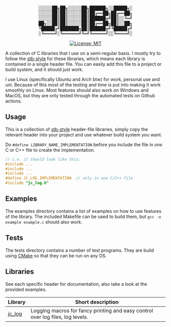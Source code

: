 <div align="center">
<pre>
░░░░░██╗██╗░░░░░██╗██████╗░░█████╗░
░░░░░██║██║░░░░░██║██╔══██╗██╔══██╗
░░░░░██║██║░░░░░██║██████╦╝██║░░╚═╝
██╗░░██║██║░░░░░██║██╔══██╗██║░░██╗
╚█████╔╝███████╗██║██████╦╝╚█████╔╝
░╚════╝░╚══════╝╚═╝╚═════╝░░╚════╝░
</pre>

[![License: MIT](https://img.shields.io/badge/License-MIT-yellow.svg)](https://opensource.org/licenses/MIT)

</div>

A collection of C libraries that I use on a semi-regular basis.
I mostly try to follow the
[stb-style](https://github.com/nothings/stb/blob/master/docs/stb_howto.txt) for these libraries,
which means each library is contained in a single header file.
You can easily add this file to a project or build system,
and it should just work.

I use Linux (specifically Ubuntu and Arch btw) for work, personal use and uni.
Because of this most of the testing and time is put into making it work smoothly on Linux.
Most features should also work on Windows and MacOS,
but they are only tested through the automated tests on Github actions.

## Usage
This is a collection of [stb-style](https://github.com/nothings/stb/blob/master/docs/stb_howto.txt) header-file libraries,
simply copy the relevant header into your project and use whatever build system you want.

Do `#define LIBRARY_NAME_IMPLEMENTATION` before you include the file in *one* C or C++ file
to create the implementation.

```C
// i.e. it should look like this:
#include ...
#include ...
#include ...
#define JC_LOG_IMPLEMENTATION  // only in one C/C++ file
#include "jc_log.h"
```

## Examples
The examples directory contains a list of examples on how to use features of the library.
The included Makefile can be used to build them, but `gcc -o example example.c` should also work.

## Tests
The tests directory contains a number of test programs.
They are build using [CMake](https://cmake.org/) so that they can be run on any OS.

## Libraries
See each specific header for documentation, also take a look at the provided examples.

Library | Short description
-|-
[jc_log](https://github.com/Jonas-205/jlibc/blob/main/docs/jc_log.md) | Logging macros for fancy printing and easy control over log files, log levels.
